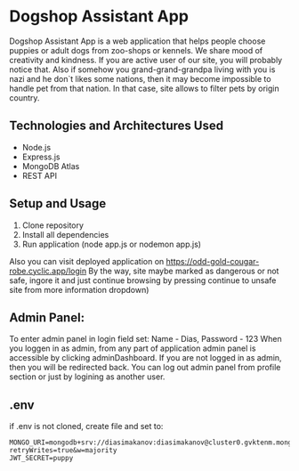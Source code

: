 # Dogshop Assistant App
Dogshop Assistant App is a web application that helps people choose puppies or adult dogs from zoo-shops or kennels. We share mood of creativity and kindness. If you are active user of our site, you will probably notice that.
Also if somehow you grand-grand-grandpa living with you is nazi and he don`t likes some nations, then it may become impossible to handle pet from that nation. In that case, site allows to filter pets by origin country.

## Technologies and Architectures Used
- Node.js
- Express.js
- MongoDB Atlas
- REST API

## Setup and Usage
1. Clone repository
2. Install all dependencies
3. Run application (node app.js or nodemon app.js)

Also you can visit deployed application on https://odd-gold-cougar-robe.cyclic.app/login 
By the way, site maybe marked as dangerous or not safe, ingore it and just continue browsing by pressing continue to unsafe site from more information dropdown)


## Admin Panel:
To enter admin panel in login field set: Name - Dias, Password - 123
When you loggen in as admin, from any part of application admin panel is accessible by clicking adminDashboard. If you are not logged in as admin, then you will be redirected back.
You can log out admin panel from profile section or just by logining as another user.

## .env
if .env is not cloned, create file and set to:
```
MONGO_URI=mongodb+srv://diasimakanov:diasimakanov@cluster0.gvktenm.mongodb.net/WEB?retryWrites=true&w=majority
JWT_SECRET=puppy
```
